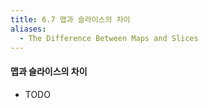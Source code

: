 ```yaml
---
title: 6.7 맵과 슬라이스의 차이
aliases:
  - The Difference Between Maps and Slices
---
```


#### 맵과 슬라이스의 차이

- TODO